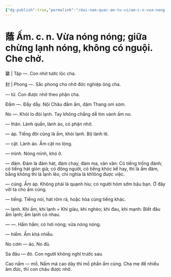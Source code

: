 ```yaml
---
{"dg-publish":true,"permalink":"/dai-nam-quac-am-tu-vi/am-c-n-vua-nong-nong-giua-chung-lanh-nong-khong-co-nguoi-che-cho/","tags":["âm-vị-tự"],"created":"2025-08-15T14:51:58.130+07:00"}
---
```


# 蔭 Ấm. c. n. Vừa nóng nóng; giữa chừng lạnh nóng, không có nguội. Che chở.

襲 | Tập —. Con nhờ tước lộc cha.

 封 | Phong —. Sắc phong cho nhờ đức nghiệp ông cha.

— tử. Con được nhờ theo phận cha.

Đầm —. Đầy dẫy. Nội Châu đầm ấm, dặm Thang om sòm.

No —. Khỏi lo đói lạnh. Tay không chẳng dễ tìm vành ấm no.

— thân. Lành quần, lành áo, có phận nhờ.

— áp. Tiếng đôi cũng là ấm, khỏi lạnh. Bộ lành lẽ.

— cật. Lành áo. Ấm cật no lòng.

— mình. Nóng mình, khó ở.

— đám. Đám là đám hát, đám chay, đám ma, vân vân: Có tiếng trống đánh; có tiếng hát giòn giả; có đông người, có tiếng khóc kể hay, thì là ấm đám, bằng không thì là lạnh lẽo, chỉ nghĩa là kh1ông được việc.

— cúng. Ấm áp. Không phải là quạnh hiu; có người hôm sớm bậu bạn. Ở đây với ta cho ấm cúng.

— tiếng. Tiếng nói, hát rôm rả, hoặc hòa cùng tiếng khác.

— lạnh. Khi ấm, khi lạnh = Khi giàu, khi nghèo; khi đau, khi mạnh: Biết đâu ấm lạnh; ấm lạnh có nhau.

— —. Hẩm hẩm; có hơi nóng; vừa nóng nóng.

— hiểm. Ấm khá nhiều.

No cơm — áo. No đủ.

Sa đâu — đó. Con người không nghĩ trước sau.

Cao nấm — mồ. Nấm mả cao dày thì mồ phần ấm cúng. Cha mẹ để nhiều âm đức, thì con cháu được nhờ.